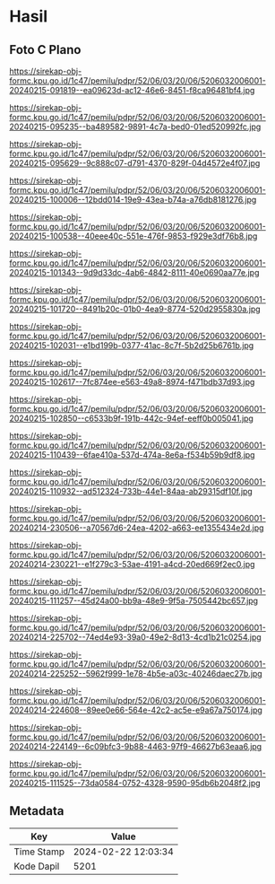# Hasil

## Foto C Plano

https://sirekap-obj-formc.kpu.go.id/1c47/pemilu/pdpr/52/06/03/20/06/5206032006001-20240215-091819--ea09623d-ac12-46e6-8451-f8ca96481bf4.jpg

https://sirekap-obj-formc.kpu.go.id/1c47/pemilu/pdpr/52/06/03/20/06/5206032006001-20240215-095235--ba489582-9891-4c7a-bed0-01ed520992fc.jpg

https://sirekap-obj-formc.kpu.go.id/1c47/pemilu/pdpr/52/06/03/20/06/5206032006001-20240215-095629--9c888c07-d791-4370-829f-04d4572e4f07.jpg

https://sirekap-obj-formc.kpu.go.id/1c47/pemilu/pdpr/52/06/03/20/06/5206032006001-20240215-100006--12bdd014-19e9-43ea-b74a-a76db8181276.jpg

https://sirekap-obj-formc.kpu.go.id/1c47/pemilu/pdpr/52/06/03/20/06/5206032006001-20240215-100538--40eee40c-551e-476f-9853-f929e3df76b8.jpg

https://sirekap-obj-formc.kpu.go.id/1c47/pemilu/pdpr/52/06/03/20/06/5206032006001-20240215-101343--9d9d33dc-4ab6-4842-8111-40e0690aa77e.jpg

https://sirekap-obj-formc.kpu.go.id/1c47/pemilu/pdpr/52/06/03/20/06/5206032006001-20240215-101720--8491b20c-01b0-4ea9-8774-520d2955830a.jpg

https://sirekap-obj-formc.kpu.go.id/1c47/pemilu/pdpr/52/06/03/20/06/5206032006001-20240215-102031--e1bd199b-0377-41ac-8c7f-5b2d25b6761b.jpg

https://sirekap-obj-formc.kpu.go.id/1c47/pemilu/pdpr/52/06/03/20/06/5206032006001-20240215-102617--7fc874ee-e563-49a8-8974-f471bdb37d93.jpg

https://sirekap-obj-formc.kpu.go.id/1c47/pemilu/pdpr/52/06/03/20/06/5206032006001-20240215-102850--c6533b9f-191b-442c-94ef-eeff0b005041.jpg

https://sirekap-obj-formc.kpu.go.id/1c47/pemilu/pdpr/52/06/03/20/06/5206032006001-20240215-110439--6fae410a-537d-474a-8e6a-f534b59b9df8.jpg

https://sirekap-obj-formc.kpu.go.id/1c47/pemilu/pdpr/52/06/03/20/06/5206032006001-20240215-110932--ad512324-733b-44e1-84aa-ab29315df10f.jpg

https://sirekap-obj-formc.kpu.go.id/1c47/pemilu/pdpr/52/06/03/20/06/5206032006001-20240214-230506--a70567d6-24ea-4202-a663-ee1355434e2d.jpg

https://sirekap-obj-formc.kpu.go.id/1c47/pemilu/pdpr/52/06/03/20/06/5206032006001-20240214-230221--e1f279c3-53ae-4191-a4cd-20ed669f2ec0.jpg

https://sirekap-obj-formc.kpu.go.id/1c47/pemilu/pdpr/52/06/03/20/06/5206032006001-20240215-111257--45d24a00-bb9a-48e9-9f5a-7505442bc657.jpg

https://sirekap-obj-formc.kpu.go.id/1c47/pemilu/pdpr/52/06/03/20/06/5206032006001-20240214-225702--74ed4e93-39a0-49e2-8d13-4cd1b21c0254.jpg

https://sirekap-obj-formc.kpu.go.id/1c47/pemilu/pdpr/52/06/03/20/06/5206032006001-20240214-225252--5962f999-1e78-4b5e-a03c-40246daec27b.jpg

https://sirekap-obj-formc.kpu.go.id/1c47/pemilu/pdpr/52/06/03/20/06/5206032006001-20240214-224608--89ee0e66-564e-42c2-ac5e-e9a67a750174.jpg

https://sirekap-obj-formc.kpu.go.id/1c47/pemilu/pdpr/52/06/03/20/06/5206032006001-20240214-224149--6c09bfc3-9b88-4463-97f9-46627b63eaa6.jpg

https://sirekap-obj-formc.kpu.go.id/1c47/pemilu/pdpr/52/06/03/20/06/5206032006001-20240215-111525--73da0584-0752-4328-9590-95db6b2048f2.jpg


## Metadata

| Key        | Value               |
| ---------- | ------------------- |
| Time Stamp | 2024-02-22 12:03:34 |
| Kode Dapil | 5201                |



